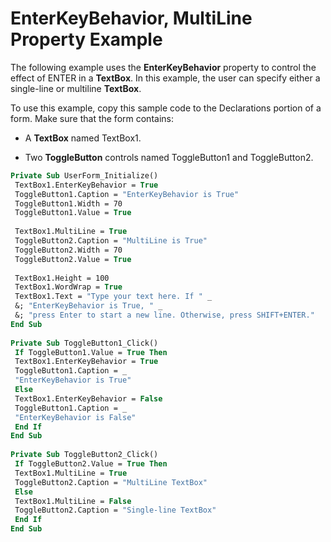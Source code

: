 
# EnterKeyBehavior, MultiLine Property Example

The following example uses the  **EnterKeyBehavior** property to control the effect of ENTER in a **TextBox**. In this example, the user can specify either a single-line or multiline **TextBox**.

To use this example, copy this sample code to the Declarations portion of a form. Make sure that the form contains:




- A  **TextBox** named TextBox1.
    
- Two  **ToggleButton** controls named ToggleButton1 and ToggleButton2.
    




```vb
Private Sub UserForm_Initialize() 
 TextBox1.EnterKeyBehavior = True 
 ToggleButton1.Caption = "EnterKeyBehavior is True" 
 ToggleButton1.Width = 70 
 ToggleButton1.Value = True 
 
 TextBox1.MultiLine = True 
 ToggleButton2.Caption = "MultiLine is True" 
 ToggleButton2.Width = 70 
 ToggleButton2.Value = True 
 
 TextBox1.Height = 100 
 TextBox1.WordWrap = True 
 TextBox1.Text = "Type your text here. If " _ 
 &; "EnterKeyBehavior is True, " _ 
 &; "press Enter to start a new line. Otherwise, press SHIFT+ENTER." 
End Sub 
 
Private Sub ToggleButton1_Click() 
 If ToggleButton1.Value = True Then 
 TextBox1.EnterKeyBehavior = True 
 ToggleButton1.Caption = _ 
 "EnterKeyBehavior is True" 
 Else 
 TextBox1.EnterKeyBehavior = False 
 ToggleButton1.Caption = _ 
 "EnterKeyBehavior is False" 
 End If 
End Sub 
 
Private Sub ToggleButton2_Click() 
 If ToggleButton2.Value = True Then 
 TextBox1.MultiLine = True 
 ToggleButton2.Caption = "MultiLine TextBox" 
 Else 
 TextBox1.MultiLine = False 
 ToggleButton2.Caption = "Single-line TextBox" 
 End If 
End Sub
```

